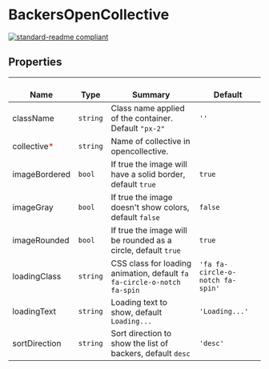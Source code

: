 # BackersOpenCollective
  [![standard-readme compliant](https://img.shields.io/badge/standard--readme-OK-green.svg?style=flat-square)](https://github.com/RichardLitt/standard-readme)
  

  ## Properties
  | </br>Name | </br>Type | </br>Summary | </br>Default | 
| ---- | ---- | ---- | ---- |
| className | `string` | Class name applied of the container. Default `"px-2"` | `''` |
| collective<font color="red">*</font> | `string` | Name of collective in opencollective. |  |
| imageBordered | `bool` | If true the image will have a solid border, default `true` | `true` |
| imageGray | `bool` | If true the image doesn't show colors, default `false` | `false` |
| imageRounded | `bool` | If true the image will be rounded as a circle, default `true` | `true` |
| loadingClass | `string` | CSS class for loading animation, default `fa fa-circle-o-notch fa-spin` | `'fa fa-circle-o-notch fa-spin'` |
| loadingText | `string` | Loading text to show, default `Loading...` | `'Loading...'` |
| sortDirection | `string` | Sort direction to show the list of backers, default `desc` | `'desc'` |